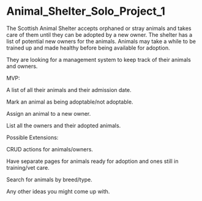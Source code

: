 # Animal_Shelter_Solo_Project_1


The Scottish Animal Shelter accepts orphaned or stray animals and takes care of them until they can be adopted by a new owner. The shelter has a list of potential new owners for the animals. Animals may take a while to be trained up and made healthy before being available for adoption.

They are looking for a management system to keep track of their animals and owners.

MVP:

A list of all their animals and their admission date.

Mark an animal as being adoptable/not adoptable.

Assign an animal to a new owner.

List all the owners and their adopted animals.


Possible Extensions:

CRUD actions for animals/owners.

Have separate pages for animals ready for adoption and ones still in training/vet care.

Search for animals by breed/type.

Any other ideas you might come up with.
